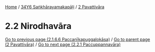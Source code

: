 
[Home](/) / [34Y6 Saṅkhārayamakapāḷi](../../34Y6.md) / [2 Pavattivāra](../2.md)

# 2.2 Nirodhavāra


[Go to previous page (2.1.6.6 Paccanīkapuggalokāsa)](2.1/2.1.6/2.1.6.6.md) / [Go to parent page (2 Pavattivāra)](../2.md) / [Go to next page (2.2.1 Paccuppannavāra)](2.2/2.2.1.md)


